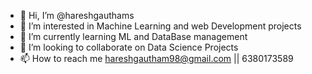 - 👋 Hi, I’m @hareshgauthams
- 👀 I’m interested in Machine Learning and web Development projects
- 🌱 I’m currently learning ML and DataBase management
- 💞️ I’m looking to collaborate on Data Science Projects
- 📫 How to reach me hareshgautham98@gmail.com || 6380173589

<!---
hareshgauthams/hareshgauthams is a ✨ special ✨ repository because its `README.md` (this file) appears on your GitHub profile.
You can click the Preview link to take a look at your changes.
--->

